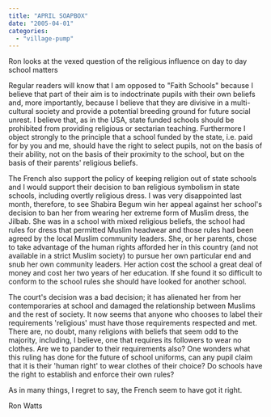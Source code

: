 ```yaml
---
title: "APRIL SOAPBOX"
date: "2005-04-01"
categories: 
  - "village-pump"
---
```


Ron looks at the vexed question of the religious influence on day to day school matters

Regular readers will know that I am opposed to "Faith Schools" because I believe that part of their aim is to indoctrinate pupils with their own beliefs and, more importantly, because I believe that they are divisive in a multi-cultural society and provide a potential breeding ground for future social unrest. I believe that, as in the USA, state funded schools should be prohibited from providing religious or sectarian teaching. Furthermore I object strongly to the principle that a school funded by the state, i.e. paid for by you and me, should have the right to select pupils, not on the basis of their ability, not on the basis of their proximity to the school, but on the basis of their parents' religious beliefs.

The French also support the policy of keeping religion out of state schools and I would support their decision to ban religious symbolism in state schools, including overtly religious dress. I was very disappointed last month, therefore, to see Shabira Begum win her appeal against her school's decision to ban her from wearing her extreme form of Muslim dress, the Jilbab. She was in a school with mixed religious beliefs, the school had rules for dress that permitted Muslim headwear and those rules had been agreed by the local Muslim community leaders. She, or her parents, chose to take advantage of the human rights afforded her in this country (and not available in a strict Muslim society) to pursue her own particular end and snub her own community leaders. Her action cost the school a great deal of money and cost her two years of her education. If she found it so difficult to conform to the school rules she should have looked for another school.

The court's decision was a bad decision; it has alienated her from her contemporaries at school and damaged the relationship between Muslims and the rest of society. It now seems that anyone who chooses to label their requirements 'religious' must have those requirements respected and met. There are, no doubt, many religions with beliefs that seem odd to the majority, including, I believe, one that requires its followers to wear no clothes. Are we to pander to their requirements also? One wonders what this ruling has done for the future of school uniforms, can any pupil claim that it is their 'human right' to wear clothes of their choice? Do schools have the right to establish and enforce their own rules?

As in many things, I regret to say, the French seem to have got it right.

Ron Watts
